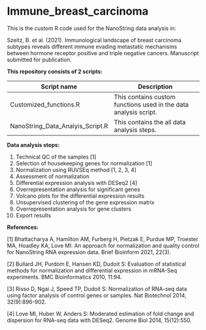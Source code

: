 # Immune_breast_carcinoma

This is the custom R code used for the NanoString data analysis in:

Szeitz, B. et al. (2021). Immunological landscape of breast carcinoma subtypes reveals different immune evading metastatic mechanisms between hormone receptor positive and triple negative cancers. Manuscript submitted for publication.

**This repository consists of 2 scripts:**

| Script name  | Description  |
|---|---|
| Customized_functions.R  | This contains custom functions used in the data analysis script. |
|  NanoString_Data_Analyis_Script.R | This contains the all data analysis steps.  |

**Data analysis steps:**
1) Technical QC of the samples [1]
2) Selection of housekeeping genes for normalization [1]
3) Normalization using RUVSEq method [1, 2, 3, 4]
5) Assessment of normalization
6) Differential expression analysis with DESeq2 [4]
7) Overrepresentation analysis for significant genes
8) Volcano plots for the differential expression results
9) Unsupervised clustering of the gene expression matrix
10) Overrepresentation analysis for gene clusters
11) Export results

**References:**

[1] Bhattacharya A, Hamilton AM, Furberg H, Pietzak E, Purdue MP, Troester MA, Hoadley KA, Love MI: An approach for normalization and quality control for NanoString RNA expression data. Brief Bioinform 2021, 22(3).

[2] Bullard JH, Purdom E, Hansen KD, Dudoit S: Evaluation of statistical methods for normalization and differential expression in mRNA-Seq experiments. BMC Bioinformatics 2010, 11:94.

[3] Risso D, Ngai J, Speed TP, Dudoit S: Normalization of RNA-seq data using factor analysis of control genes or samples. Nat Biotechnol 2014, 32(9):896-902.

[4] Love MI, Huber W, Anders S: Moderated estimation of fold change and dispersion for RNA-seq data with DESeq2. Genome Biol 2014, 15(12):550.

